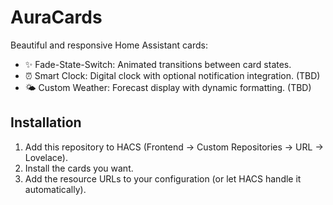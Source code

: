 # AuraCards

Beautiful and responsive Home Assistant cards:
- ✨ Fade-State-Switch: Animated transitions between card states.
- ⏰ Smart Clock: Digital clock with optional notification integration. (TBD)
- 🌤️ Custom Weather: Forecast display with dynamic formatting. (TBD)

## Installation
1. Add this repository to HACS (Frontend → Custom Repositories → URL → Lovelace).
2. Install the cards you want.
3. Add the resource URLs to your configuration (or let HACS handle it automatically).

